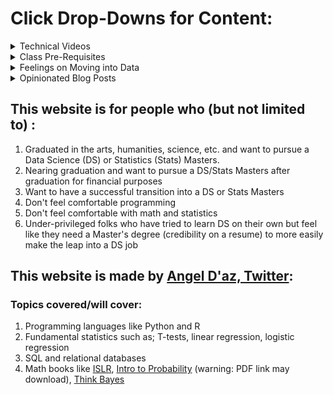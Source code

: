 # Click Drop-Downs for Content:

<details>
<summary>Technical Videos</summary>
<br>
  <summary><b>Basic Data Collection and Spreadsheets</b></summary>
  <dl>
  <a href="https://angelddaz.github.io/bridgetomasters/spreadsheets.html">Transcript dataset+Spreadsheets</a> 
  </dl>
  <dl>
  <a href="https://angelddaz.github.io/bridgetomasters/collect_data.html">How to Collect Your Own Data</a> 
  </dl>
  
  <summary><b>SQL and Relational Databases</b></summary>
  <dl>
  <a href="https://angelddaz.github.io/bridgetomasters/singletablequeries.html">Single Table Queries and GROUP BY</a> 
  </dl>
  
  <summary><b>R</b></summary>
  <dl>
  <a href="https://angelddaz.github.io/bridgetomasters/kanye_barchart.html">Kanye Bar Chart</a> 
  </dl>
  
  <summary><b>Python</b></summary>
  <a href="https://getyarn.io/yarn-clip/5c18527b-5a70-4ccc-9c37-f4a557dea328">Nothing here yet</a>
  
</details>

<details>
<summary>Class Pre-Requisites</summary>
<br>
  <dl>
  <a href="https://angelddaz.github.io/bridgetomasters/prereqs.html">What Classes Do I have to Take?</a> 
  </dl>
</details>

<details>
<summary>Feelings on Moving into Data</summary>
<br>
  <dl>
  <a href="https://angelddaz.github.io/bridgetomasters/story.html">My Story</a> 
  </dl>
</details>

<details>
<summary>Opinionated Blog Posts</summary>
<br>
  <dl>
  <a href="https://angelddaz.github.io/bridgetomasters/structure_and_creativity.html">Structure and Creativity</a> 
  </dl>
  <dl>
  <a href="https://angelddaz.github.io/bridgetomasters/email_comm.html">Written Communication Tips for First-Gen</a> 
  </dl>
  <a href="https://angelddaz.github.io/bridgetomasters/nyr2018.html">NY R Conference 2018 thoughts</a> 
  </dl>
  
</details>

## This website is for people who (but not limited to) :
1. Graduated in the arts, humanities, science, etc. and want to pursue a Data Science (DS) or Statistics (Stats) Masters.
2. Nearing graduation and want to pursue a DS/Stats Masters after graduation for financial purposes
3. Want to have a successful transition into a DS or Stats Masters
4. Don't feel comfortable programming
5. Don't feel comfortable with math and statistics
6. Under-privileged folks who have tried to learn DS on their own but feel like they need a Master's degree (credibility on a resume) to more easily make the leap into a DS job

## This website is made by [Angel D'az, Twitter](https://twitter.com/angeld_az):

### Topics covered/will cover:
1. Programming languages like Python and R
2. Fundamental statistics such as; T-tests, linear regression, logistic regression
3. SQL and relational databases
4. Math books like [ISLR](http://www-bcf.usc.edu/~gareth/ISL/), [Intro to Probability](https://www.dartmouth.edu/~chance/teaching_aids/books_articles/probability_book/amsbook.mac.pdf) (warning: PDF link may download), [Think Bayes](http://greenteapress.com/wp/think-bayes/)
